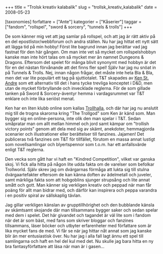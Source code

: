 +++
title = "Trolsk kreativ kalabalik"
slug = "trollsk_kreativ_kalabalik"
date = 2008-05-23

[taxonomies]
forfattare = ["Ante"]
kategorier = ["Kåserier"]
taggar = ["fandom", "rollspel", "sword &amp; sorcery", "tunnels &amp; trolls"]
+++

De som känner mig vet att jag samlar på rollspel, och att jag är rätt aktiv på en del epostlistor/webbforum och andra ställen. Nu har jag hittat ett nytt sätt att lägga tid på min hobby! Först lite bagrund innan jag berättar vad jag fastnat för den här gången. Om man inte vet så mycket om rollspelshobbyn kanske man inte hört talas om så mycket mer än namnet Dungeons &amp; Dragons. Eftersom det spelet för många blivit synonymt med hobbyn är det för en del nästan förvånande att det finns fler spel! Själv har jag nu snöat in på Tunnels &amp; Trolls. Nej, innan någon frågar, det måste inte heta Bla &amp; Bla, men det var lite populärt ett tag på sjuttiotalet. T&amp;T skapades av [Ken St. Andre](http://en.wikipedia.org/wiki/Ken_St_Andre) som ett alternativ till det i hans tycke trevliga konceptet i D&amp;D, men utan de mycket förbryllande och invecklade reglerna. För de som gillade tanken på Sword &amp; Sorcery-äventyr hemma i vardagsrummet var T&amp;T enklare och inte lika seriöst menat.

Ken har en liten klubb online som kallas [Trollhalla](http://www.trollhalla.com), och där har jag nu anslutit mig till de trogna skarorna kring "The Trollgod" som Ken är känd som. Man bygger sig en online-persona, inte olik den man spelar i T&amp;T. Sedan småpratar man om allt mellan himmel och jord samt kämpar om "trollish victory points" genom att dela med sig av skämt, anekdoter, hemmagjorda scenarier och illustrationer eller berättelser till fanzines. Jajamen! Det publiceras två fanzines om T&amp;T för tillfället, förutom en massa annat lustigt som novellsamlingar och blyertspennor som t.o.m. har ett anfallsvärde enligt T&amp;T reglerna.

Den vecka som gått har vi haft en "Kindred Competition", vilket var ganska skoj. Vi fick alla hitta på någon lite udda fakta om de varelser som befolkar Trollworld. Själv skrev jag om dvärgarnas förmåga att lukta sig till stulna dvärgaartefakter eftersom de kan känna doften av ädelmetall och juveler, samt märkliga fakta som att hobgoblins sjunger strupsång och lite annat smått och gott. Man känner sig verkligen kreativ och peppad när man får poäng för allt man bidrar med, och därför kan inspirera och peppa varandra i en positiv spiral av sällskaplig tävlan.

Jag gillar verkligen känslan av grupptillhörighet och den bubblande känsla av skämtsamt skojande där man tillsammans bygger saker och sedan spelar med dem i spelet. Det här givandet och tagandet är väl lite som i fandom när det är som bäst, med fans som skriver bloggar och fanzines tillsammans, läser böcker och utbyter erfarenheter med författare som är lika mycket fans de med. Vi får se när jag hittar nåt annat som jag kanske blir än mer entusiastisk över. Nu har jag i alla fall lagt ännu ett spel till samlingarna och haft en hel del kul med det. Nu skulle jag bara hitta en ny bra fantasyförfattare att läsa när man är i gasen...

